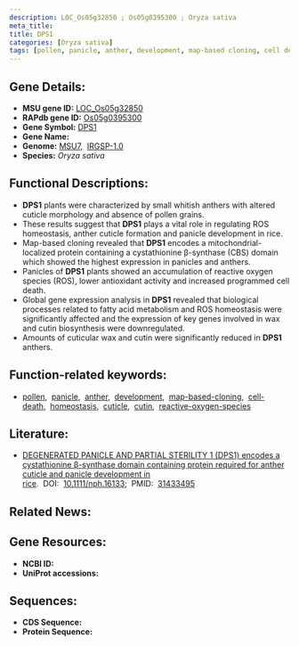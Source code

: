```yaml
---
description: LOC_Os05g32850 ; Os05g0395300 ; Oryza sativa
meta_title:
title: DPS1
categories: [Oryza sativa]
tags: [pollen, panicle, anther, development, map-based cloning, cell death, homeostasis, cuticle, cutin, reactive oxygen species]
---
```


## Gene Details:
- **MSU gene ID:** [LOC_Os05g32850](http://rice.uga.edu/cgi-bin/ORF_infopage.cgi?orf=LOC_Os05g32850)  
- **RAPdb gene ID:** [Os05g0395300](https://rapdb.dna.affrc.go.jp/locus/?name=Os05g0395300)  
- **Gene Symbol:** <u>DPS1</u>
- **Gene Name:**
- **Genome:**  [MSU7](http://rice.uga.edu/),&nbsp;&nbsp;[IRGSP-1.0](https://rapdb.dna.affrc.go.jp/download/irgsp1.html)
- **Species:** *Oryza sativa*

## Functional Descriptions:
   - **DPS1** plants were characterized by small whitish anthers with altered cuticle morphology and absence of pollen grains.
   - These results suggest that **DPS1** plays a vital role in regulating ROS homeostasis, anther cuticle formation and panicle development in rice.
   - Map-based cloning revealed that **DPS1** encodes a mitochondrial-localized protein containing a cystathionine β-synthase (CBS) domain which showed the highest expression in panicles and anthers.
   - Panicles of **DPS1** plants showed an accumulation of reactive oxygen species (ROS), lower antioxidant activity and increased programmed cell death.
   - Global gene expression analysis in **DPS1** revealed that biological processes related to fatty acid metabolism and ROS homeostasis were significantly affected and the expression of key genes involved in wax and cutin biosynthesis were downregulated.
   - Amounts of cuticular wax and cutin were significantly reduced in **DPS1** anthers.

## Function-related keywords:
   - [pollen](/tags/pollen/),&nbsp;&nbsp;[panicle](/tags/panicle/),&nbsp;&nbsp;[anther](/tags/anther/),&nbsp;&nbsp;[development](/tags/development/),&nbsp;&nbsp;[map-based-cloning](/tags/map-based-cloning/),&nbsp;&nbsp;[cell-death](/tags/cell-death/),&nbsp;&nbsp;[homeostasis](/tags/homeostasis/),&nbsp;&nbsp;[cuticle](/tags/cuticle/),&nbsp;&nbsp;[cutin](/tags/cutin/),&nbsp;&nbsp;[reactive-oxygen-species](/tags/reactive-oxygen-species/)

## Literature:
   - [DEGENERATED PANICLE AND PARTIAL STERILITY 1 (DPS1) encodes a cystathionine β-synthase domain containing protein required for anther cuticle and panicle development in rice](https://www.doi.org/10.1111/nph.16133).&nbsp;&nbsp;DOI:&nbsp;&nbsp;[10.1111/nph.16133](https://www.doi.org/10.1111/nph.16133);&nbsp;&nbsp;PMID:&nbsp;&nbsp;[31433495](https://pubmed.ncbi.nlm.nih.gov/31433495/)

## Related News:

## Gene Resources:
- **NCBI ID:**  []()
- **UniProt accessions:** [](https://www.uniprot.org/uniprotkb//entry)

## Sequences:
- **CDS Sequence:**
- **Protein Sequence:**
